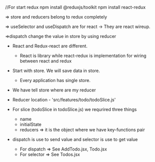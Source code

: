 //For start redux
npm install @reduxjs/toolkit
npm install react-redux

=> store and reducers belong to redux completely

=> useSelector and useDispatch are for react -> They are react wireup.


=>dispatch change the value in store by using reducer


- React and Redux-react are different. 
  - React is library while react-redux is implementation for wiring between react and redux

- Start with store. We will save data in store.
  - Every application has single store.
- We have tell store where are my reducer
- Reducer location - 'src/features/todo/todoSlice.js'
- For slice (todoSlice in todoSlice.js) we requrired three things
  - name
  - initialState
  - reducers => it is the object where we have key-functions pair
- dispatch is use to send value and selector is use to get value
  - For dispatch => See AddTodo.jsx, Todo.jsx
  - For selector => See Todos.jsx
